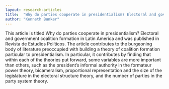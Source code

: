 ```yaml
---
layout: research-articles
title:  "Why do parties cooperate in presidentialism? Electoral and government coalition formation in Latin America"
author: "Kenneth Bunker"
---
```


This article is titled Why do parties cooperate in presidentialism? Electoral and government coalition formation in Latin America and was published in Revista de Estudios Políticos. The article contributes to the burgeoning body of literature preoccupied with building a theory of coalition formation particular to presidentialism. In particular, it contributes by finding that within each of the theories put forward, some variables are more important than others, such as the president’s informal authority in the formateur power theory, bicameralism, proportional representation and the size of the legislature in the electoral structure theory, and the number of parties in the party system theory.
